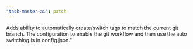 ```yaml
---
"task-master-ai": patch
---
```


Adds ability to automatically create/switch tags to match the current git branch. The configuration to enable the git workflow and then use the auto switching is in config.json."
